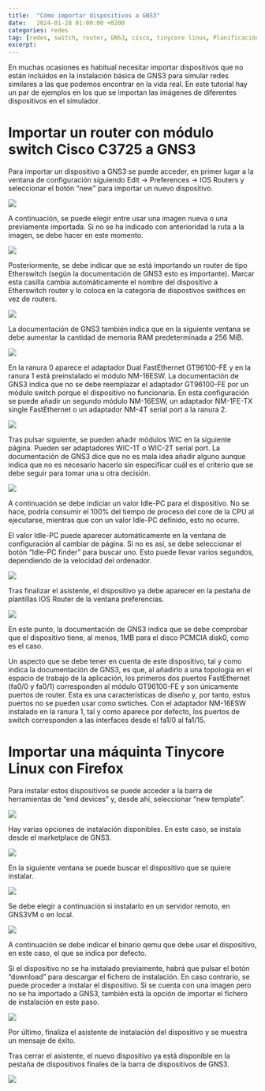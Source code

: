 ```yaml
---
title:  "Cómo importar dispositivos a GNS3"
date:   2024-01-28 01:00:00 +0200
categories: redes
tag: [redes, switch, router, GNS3, cisco, tinycore linux, Planificación y Administración de Redes]
excerpt: 
---
```

En muchas ocasiones es habitual necesitar importar dispositivos que no están incluidos en la instalación básica de GNS3 para simular redes similares a las que podemos encontrar en la vida real. En este tutorial hay un par de ejemplos en los que se importan las imágenes de diferentes dispositivos en el simulador.

# Importar un router con módulo switch Cisco C3725 a GNS3

Para importar un dispositivo a GNS3 se puede acceder, en primer lugar a la ventana de configuración siguiendo Edit -> Preferences -> IOS Routers y seleccionar el botón “new” para importar un nuevo dispositivo.

![](/assets/img/redes/practica9.1/img1.png)

A continuación, se puede elegir entre usar una imagen nueva o una previamente importada. Si no se ha indicado con anterioridad la ruta a la imagen, se debe hacer en este momento.

![](/assets/img/redes/practica9.1/img2.png)

Posteriormente, se debe indicar que se está importando un router de tipo Etherswitch (según la documentación de GNS3 esto es importante). Marcar esta casilla cambia automáticamente el nombre del dispositivo a Etherswitch router y lo coloca en la categoría de dispostivos swithces en vez de routers.

![](/assets/img/redes/practica9.1/img3.png)

La documentación de GNS3 también indica que en la siguiente ventana se debe aumentar la cantidad de memoria RAM predeterminada a 256 MiB. 

![](/assets/img/redes/practica9.1/img4.png)

En la ranura 0 aparece el adaptador Dual FastEthernet GT96100-FE y en la ranura 1 está preinstalado el módulo NM-16ESW. La documentación de GNS3 indica que no se debe reemplazar el adaptador GT96100-FE por un módulo switch porque el dispositivo no funcionaría. En esta configuración se puede añadir un segundo módulo NM-16ESW, un adaptador NM-1FE-TX single FastEthernet o un adaptador NM-4T serial port a la ranura 2.

![](/assets/img/redes/practica9.1/img5.png)

Tras pulsar siguiente, se pueden añadir módulos WIC en la siguiente página. Pueden ser adaptadores WIC-1T o WIC-2T serial port. La documentación de GNS3 dice que no es mala idea añadir alguno aunque indica que no es necesario hacerlo sin especificar cuál es el criterio que se debe seguir para tomar una u otra decisión.

![](/assets/img/redes/practica9.1/img6.png)

A continuación se debe indiciar un valor Idle-PC para el dispositivo. No se hace, podría consumir el 100% del tiempo de proceso del core de la CPU al ejecutarse, mientras que con un valor Idle-PC definido, esto no ocurre.

El valor Idle-PC puede aparecer automáticamente en la ventana de configuración al cambiar de página. Si no es así, se debe seleccionar el botón “Idle-PC finder” para buscar uno. Esto puede llevar varios segundos, dependiendo de la velocidad del ordenador.

![](/assets/img/redes/practica9.1/img7.png)

Tras finalizar el asistente, el dispositivo ya debe aparecer en la pestaña de plantillas IOS Router de la ventana preferencias.

![](/assets/img/redes/practica9.1/img8.png)

En este punto, la documentación de GNS3 indica que se debe comprobar que el dispositivo tiene, al menos, 1MB para el disco PCMCIA disk0, como es el caso.

Un aspecto que se debe tener en cuenta de este dispositivo, tal y como indica la documentación de GNS3, es que, al añadirlo a una topología en el espacio de trabajo de la aplicación, los primeros dos puertos FastEthernet (fa0/0 y fa0/1) corresponden al módulo GT96100-FE y son únicamente puertos de router. Esta es una características de diseño y, por tanto, estos puertos no se pueden usar como swtiches. Con el adaptador NM-16ESW instalado en la ranura 1, tal y como aparece por defecto, los puertos de switch corresponden a las interfaces desde el fa1/0 al fa1/15.

# Importar una máquinta Tinycore Linux con Firefox

Para instalar estos dispositivos se puede acceder a la barra de herramientas de “end devices” y, desde ahí, seleccionar “new template”.

![](/assets/img/redes/practica9.1/img9.png)

Hay varias opciones de instalación disponibles. En este caso, se instala desde el marketplace de GNS3.

![](/assets/img/redes/practica9.1/img10.png)

En la siguiente ventana se puede buscar el dispositivo que se quiere instalar.

![](/assets/img/redes/practica9.1/img11.png)

Se debe elegir a continuación si instalarlo en un servidor remoto, en GNS3VM o en local.

![](/assets/img/redes/practica9.1/img12.png)

A continuación se debe indicar el binario qemu que debe usar el dispositivo, en este caso, el que se indica por defecto.

Si el dispositivo no se ha instalado previamente, habrá que pulsar el botón “download” para descargar el fichero de instalación. En caso contrario, se puede proceder a instalar el dispositivo. Si se cuenta con una imagen pero no se ha importado a GNS3, también está la opción de importar el fichero de instalación en este paso.

![](/assets/img/redes/practica9.1/img13.png)

Por último, finaliza el asistente de instalación del dispositivo y se muestra un mensaje de éxito.

Tras cerrar el asistente, el nuevo dispositivo ya está disponible en la pestaña de dispositivos finales de la barra de dispositivos de GNS3.

![](/assets/img/redes/practica9.1/img14.png)